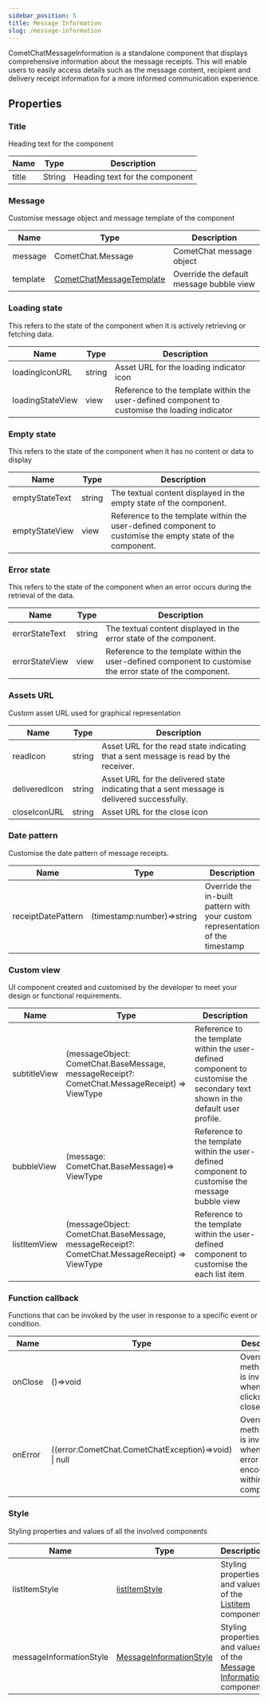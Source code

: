 ```yaml
---
sidebar_position: 5
title: Message Information
slug: /message-information
---
```


CometChatMessageInformation is a standalone component that displays comprehensive information about the message receipts. This will enable users to easily access details such as the message content, recipient and delivery receipt information for a more informed communication experience.

## Properties

### Title

Heading text for the component

| Name  | Type   | Description                    |
| ----- | ------ | ------------------------------ |
| title | String | Heading text for the component |

### Message

Customise message object and message template of the component

| Name     | Type                                                     | Description                              |
| -------- | -------------------------------------------------------- | ---------------------------------------- |
| message  | CometChat.Message                                        | CometChat message object                 |
| template | [CometChatMessageTemplate](/web-shared/message-template) | Override the default message bubble view |

### Loading state

This refers to the state of the component when it is actively retrieving or fetching data.

| Name             | Type   | Description                                                                                    |
| ---------------- | ------ | ---------------------------------------------------------------------------------------------- |
| loadingIconURL   | string | Asset URL for the loading indicator icon                                                       |
| loadingStateView | view   | Reference to the template within the user-defined component to customise the loading indicator |

### Empty state

This refers to the state of the component when it has no content or data to display

| Name           | Type   | Description                                                                                                |
| -------------- | ------ | ---------------------------------------------------------------------------------------------------------- |
| emptyStateText | string | The textual content displayed in the empty state of the component.                                         |
| emptyStateView | view   | Reference to the template within the user-defined component to customise the empty state of the component. |

### Error state

This refers to the state of the component when an error occurs during the retrieval of the data.

| Name           | Type   | Description                                                                                                |
| -------------- | ------ | ---------------------------------------------------------------------------------------------------------- |
| errorStateText | string | The textual content displayed in the error state of the component.                                         |
| errorStateView | view   | Reference to the template within the user-defined component to customise the error state of the component. |

### Assets URL

Custom asset URL used for graphical representation

| Name          | Type   | Description                                                                                 |
| ------------- | ------ | ------------------------------------------------------------------------------------------- |
| readIcon      | string | Asset URL for the read state indicating that a sent message is read by the receiver.        |
| deliveredIcon | string | Asset URL for the delivered state indicating that a sent message is delivered successfully. |
| closeIconURL  | string | Asset URL for the close icon                                                                |

### Date pattern

Customise the date pattern of message receipts.

| Name               | Type                          | Description                                                                    |
| ------------------ | ----------------------------- | ------------------------------------------------------------------------------ |
| receiptDatePattern | (timestamp:number)=&gt;string | Override the in-built pattern with your custom representation of the timestamp |

### Custom view

UI component created and customised by the developer to meet your design or functional requirements.

| Name         | Type                                                                                          | Description                                                                                                                    |
| ------------ | --------------------------------------------------------------------------------------------- | ------------------------------------------------------------------------------------------------------------------------------ |
| subtitleView | (messageObject: CometChat.BaseMessage, messageReceipt?: CometChat.MessageReceipt) => ViewType | Reference to the template within the user-defined component to customise the secondary text shown in the default user profile. |
| bubbleView   | (message: CometChat.BaseMessage)=> ViewType                                                   | Reference to the template within the user-defined component to customise the message bubble view                               |
| listItemView | (messageObject: CometChat.BaseMessage, messageReceipt?: CometChat.MessageReceipt) => ViewType | Reference to the template within the user-defined component to customise the each list item                                    |

### Function callback

Functions that can be invoked by the user in response to a specific event or condition.

| Name    | Type                                                        | Description                                                                           |
| ------- | ----------------------------------------------------------- | ------------------------------------------------------------------------------------- |
| onClose | ()=&gt;void                                                 | Override the method that is invoked when user clicks on the close icon                |
| onError | ((error:CometChat.CometChatException)=&gt;void) &#124; null | Override the method that is invoked when an error is encountered within the component |

### Style

Styling properties and values of all the involved components

| Name                    | Type                                                           | Description                                                                                                                             |
| ----------------------- | -------------------------------------------------------------- | --------------------------------------------------------------------------------------------------------------------------------------- |
| listItemStyle           | [listItemStyle](/web-elements/list-item#listitemstyle)         | Styling properties and values of the [Listitem](/web-elements/list-item) component                                                      |
| messageInformationStyle | [MessageInformationStyle](/web-shared/messageinformationstyle) | Styling properties and values of the [Message Information](./message-information) component |

